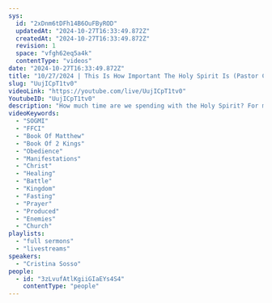 ```yaml
---
sys:
  id: "2xDnm6tDFh14B6OuFByROD"
  updatedAt: "2024-10-27T16:33:49.872Z"
  createdAt: "2024-10-27T16:33:49.872Z"
  revision: 1
  space: "vfgh62eq5a4k"
  contentType: "videos"
date: "2024-10-27T16:33:49.872Z"
title: "10/27/2024 | This Is How Important The Holy Spirit Is (Pastor Cristina Sosso)"
slug: "UujICpT1tv0"
videoLink: "https://youtube.com/live/UujICpT1tv0"
YoutubeID: "UujICpT1tv0"
description: "How much time are we spending with the Holy Spirit? For many of us, not very much. Soon it will begin to backfire on us. Now is not the time for us to be going with the flow, being lazy, or just straight up disobedient. This is a time of manifestation, but if the body of Christ has not been productive, what do you think is being produced? For those of us who have been believing and receiving a healing, continue to walk, talk, and act healed. For too long we have been fasting and praying when we are in trouble, this has been incorrect. Fasting and prayer is for preparation for the battle to come not for the battle that you are in already. Let us all play our part in the Kingdom Of God, let us not fade into the background and let the world continue on its path. This will be the season and time that we all take our stand and push back against the enemies of darkness. This sermon was released at Freedom Fellowship Church International on October 27, 2024 by Pastor Cristina Sosso\n"
videoKeywords:
  - "SOGMI"
  - "FFCI"
  - "Book Of Matthew"
  - "Book Of 2 Kings"
  - "Obedience"
  - "Manifestations"
  - "Christ"
  - "Healing"
  - "Battle"
  - "Kingdom"
  - "Fasting"
  - "Prayer"
  - "Produced"
  - "Enemies"
  - "Church"
playlists:
  - "full sermons"
  - "livestreams"
speakers:
  - "Cristina Sosso"
people:
  - id: "3zLvufAtlKgiiGIaEYs4S4"
    contentType: "people"
---
```

